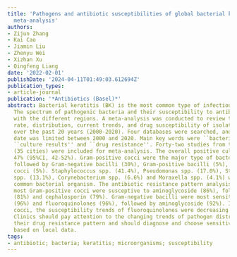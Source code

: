 ```yaml
---
title: 'Pathogens and antibiotic susceptibilities of global bacterial keratitis: A
  meta-analysis'
authors:
- Zijun Zhang
- Kai Cao
- Jiamin Liu
- Zhenyu Wei
- Xizhan Xu
- Qingfeng Liang
date: '2022-02-01'
publishDate: '2024-04-11T01:49:03.612694Z'
publication_types:
- article-journal
publication: '*Antibiotics (Basel)*'
abstract: Bacterial keratitis (BK) is the most common type of infectious keratitis.
  The spectrum of pathogenic bacteria and their susceptibility to antibiotics varied
  with the different regions. A meta-analysis was conducted to review the global culture
  rate, distribution, current trends, and drug susceptibility of isolates from BK
  over the past 20 years (2000-2020). Four databases were searched, and published
  date was limited between 2000 and 2020. Main key words were ``bacterial keratitis'',
  ``culture results'' and ``drug resistance''. Forty-two studies from twenty-one countries
  (35 cities) were included for meta-analysis. The overall positive culture rate was
  47% (95%CI, 42-52%). Gram-positive cocci were the major type of bacteria (62%),
  followed by Gram-negative bacilli (30%), Gram-positive bacilli (5%), and Gram-negative
  cocci (5%). Staphylococcus spp. (41.4%), Pseudomonas spp. (17.0%), Streptococcus
  spp. (13.1%), Corynebacterium spp. (6.6%) and Moraxella spp. (4.1%) were the most
  common bacterial organism. The antibiotic resistance pattern analysis revealed that
  most Gram-positive cocci were susceptive to aminoglycoside (86%), followed by fluoroquinolone
  (81%) and cephalosporin (79%). Gram-negative bacilli were most sensitive to cephalosporin
  (96%) and fluoroquinolones (96%), followed by aminoglycoside (92%). In Gram-positive
  cocci, the susceptibility trends of fluoroquinolones were decreasing since 2010.
  Clinics should pay attention to the changing trends of pathogen distribution and
  their drug resistance pattern and should diagnose and choose sensitive antibiotics
  based on local data.
tags:
- antibiotic; bacteria; keratitis; microorganisms; susceptibility
---
```

